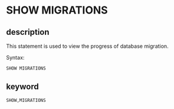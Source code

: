 # SHOW MIGRATIONS

## description

This statement is used to view the progress of database migration.

Syntax:

```sql
SHOW MIGRATIONS
```

## keyword

```sql
SHOW,MIGRATIONS
```
